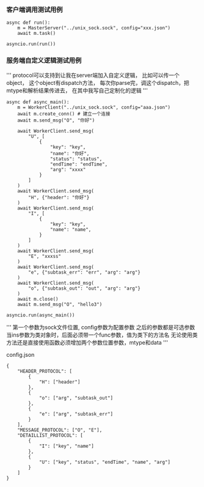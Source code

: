 ### 客户端调用测试用例

```
async def run():
    m = MasterServer("../unix_sock.sock", config="xxx.json")
    await m.task()

asyncio.run(run())
```

### 服务端自定义逻辑测试用例

'''
protocol可以支持到让我在server端加入自定义逻辑，
比如可以传一个object， 这个object有dispatch方法，
每次你parse完，调这个dispatch，把mtype和解析结果传进去，
在其中我写自己定制化的逻辑
'''

```
async def async_main():
    m = WorkerClient("../unix_sock.sock", config="aaa.json")
    await m.create_conn() # 建立一个连接
    await m.send_msg("O", "你好")

    await WorkerClient.send_msg(
        "U", [
            {
                "key": "key",
                "name": "你好",
                "status": "status",
                "endTime": "endTime",
                "arg": "xxxx"
            }
        ]
    )
    await WorkerClient.send_msg(
        "H", {"header": "你好"}
    )
    await WorkerClient.send_msg(
        "I", [
            {
                "key": "key",
                "name": "name",
            }
        ]
    )
    await WorkerClient.send_msg(
        "E", "xxxss"
    )
    await WorkerClient.send_msg(
        "e", {"subtask_err": "err", "arg": "arg"}
    )
    await WorkerClient.send_msg(
        "o", {"subtask_out": "out", "arg": "arg"}
    )
    await m.close()
    await m.send_msg("O", "hello3")

asyncio.run(async_main())

```

'''
第一个参数为sock文件位置, config参数为配置参数
之后的参数都是可选参数
当ins参数为类对象时，后面必须带一个func参数，值为类下的方法名
无论使用类方法还是直接使用函数必须增加两个参数位置参数，mtype和data
'''

config.json
```
{
    "HEADER_PROTOCOL": [
        {
            "H": ["header"]
        },
        {
            "o": ["arg", "subtask_out"]
        },
        {
            "e": ["arg", "subtask_err"]
        }
    ],
    "MESSAGE_PROTOCOL": ["O", "E"],
    "DETAILLIST_PROTOCOL": [
        {
            "I": ["key", "name"]
        },
        {
            "U": ["key", "status", "endTime", "name", "arg"]
        }
    ]
}
```